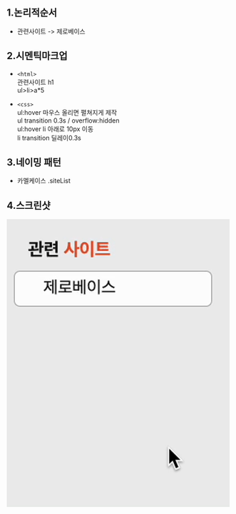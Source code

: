 ## 1.논리적순서

- 관련사이트 -> 제로베이스

## 2.시멘틱마크업

- `<html>`  
  관련사이트 h1  
  ul>li>a\*5

- `<css>`  
  ul:hover 마우스 올리면 펼쳐지게 제작  
  ul transition 0.3s / overflow:hidden  
  ul:hover li 아래로 10px 이동  
  li transition 딜레이0.3s

## 3.네이밍 패턴

- 카멜케이스 .siteList

## 4.스크린샷

![0610](./images/0610.gif)
